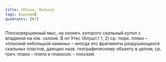 ```yaml
---
title: ⦗Плака, Пелака⦘
tags: [ороним]
quadrants: [Ж7]
---
```


Плосковершинный мыс, на оконеч. которого скальный купол с впадиной на юж.
склоне. В нп Утес (Алушт.) 1, 2) ср. тюрк. пляки – «плоский небольшой камень» –
иногда это фрагменты разрушающихся скальных пластов, дающих назв.
географическому объекту в целом; ср. греч. плака – плита и плакосис – плоский.
